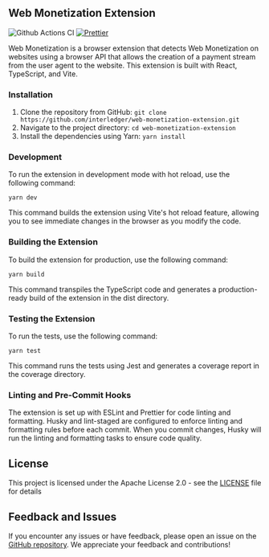 ## Web Monetization Extension

![Github Actions CI](https://github.com/interledger/web-monetization-extension/actions/workflows/ci.yml/badge.svg?branch=main)
[![Prettier](https://img.shields.io/badge/code_style-prettier-ff69b4.svg?style=flat-square)](https://prettier.io/)

Web Monetization is a browser extension that detects Web Monetization on websites using a browser API that allows the
creation of a payment stream from the user agent to the website. This extension is built with React, TypeScript, and
Vite.

### Installation

1. Clone the repository from GitHub: `git clone https://github.com/interledger/web-monetization-extension.git`
2. Navigate to the project directory: `cd web-monetization-extension`
3. Install the dependencies using Yarn: `yarn install`

### Development

To run the extension in development mode with hot reload, use the following command:

`yarn dev`

This command builds the extension using Vite's hot reload feature, allowing you to see immediate changes in the browser
as you modify the code.

### Building the Extension

To build the extension for production, use the following command:

`yarn build`

This command transpiles the TypeScript code and generates a production-ready build of the extension in the dist
directory.

### Testing the Extension

To run the tests, use the following command:

`yarn test`

This command runs the tests using Jest and generates a coverage report in the coverage directory.

### Linting and Pre-Commit Hooks

The extension is set up with ESLint and Prettier for code linting and formatting. Husky and lint-staged are configured
to enforce linting and formatting rules before each commit. When you commit changes, Husky will run the linting and
formatting tasks to ensure code quality.

## License

This project is licensed under the Apache License 2.0 - see the [LICENSE](https://www.apache.org/licenses/LICENSE-2.0)
file for details

## Feedback and Issues

If you encounter any issues or have feedback, please open an issue on
the [GitHub repository](https://github.com/interledger/web-monetization-extension/issues). We appreciate your feedback
and contributions!

